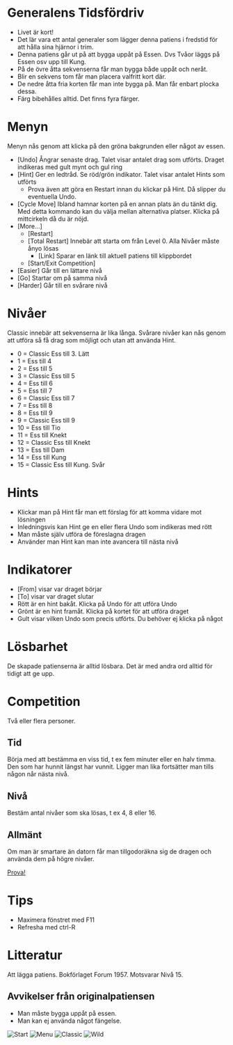 # Generalens Tidsfördriv

* Livet är kort!
* Det lär vara ett antal generaler som lägger denna patiens i fredstid för att hålla sina hjärnor i trim.
* Denna patiens går ut på att bygga uppåt på Essen. Dvs Tvåor läggs på Essen osv upp till Kung.
* På de övre åtta sekvenserna får man bygga både uppåt och neråt.
* Blir en sekvens tom får man placera valfritt kort där.
* De nedre åtta fria korten får man inte bygga på. Man får enbart plocka dessa.
* Färg bibehålles alltid. Det finns fyra färger.

# Menyn
Menyn nås genom att klicka på den gröna bakgrunden eller något av essen.

* [Undo] Ångrar senaste drag. Talet visar antalet drag som utförts. Draget indikeras med gult mynt och gul ring
* [Hint] Ger en ledtråd. Se röd/grön indikator. Talet visar antalet Hints som utförts
  * Prova även att göra en Restart innan du klickar på Hint. Då slipper du eventuella Undo.
* [Cycle Move] Ibland hamnar korten på en annan plats än du tänkt dig. Med detta kommando kan du välja mellan alternativa platser. Klicka på mittcirkeln då du är nöjd.
* [More...]
  * [Restart]
  * [Total Restart] Innebär att starta om från Level 0. Alla Nivåer måste ånyo lösas
	* [Link] Sparar en länk till aktuell patiens till klippbordet
  * [Start/Exit Competition]
* [Easier] Går till en lättare nivå
* [Go] Startar om på samma nivå
* [Harder] Går till en svårare nivå

# Nivåer 
Classic innebär att sekvenserna är lika långa.
Svårare nivåer kan nås genom att utföra så få drag som möjligt och utan att använda Hint.

* 0 = Classic Ess till 3. Lätt
* 1 = Ess till 4
* 2 = Ess till 5
* 3 = Classic Ess till 5
* 4 = Ess till 6
* 5 = Ess till 7
* 6 = Classic Ess till 7
* 7 = Ess till 8
* 8 = Ess till 9
* 9 = Classic Ess till 9
* 10 = Ess till Tio
* 11 = Ess till Knekt
* 12 = Classic Ess till Knekt
* 13 = Ess till Dam
* 14 = Ess till Kung
* 15 = Classic Ess till Kung. Svår

# Hints

* Klickar man på Hint får man ett förslag för att komma vidare mot lösningen
* Inledningsvis kan Hint ge en eller flera Undo som indikeras med rött
* Man måste själv utföra de föreslagna dragen
* Använder man Hint kan man inte avancera till nästa nivå

# Indikatorer 

* [From] visar var draget börjar
* [To] visar var draget slutar
* Rött är en hint bakåt. Klicka på Undo för att utföra Undo
* Grönt är en hint framåt. Klicka på kortet för att utföra draget
* Gult visar vilken Undo som precis utförts. Du behöver ej klicka på något

# Lösbarhet

De skapade patienserna är alltid lösbara. Det är med andra ord alltid för tidigt att ge upp.

# Competition
Två eller flera personer.

## Tid
Börja med att bestämma en viss tid, t ex fem minuter eller en halv timma. Den som har hunnit längst har vunnit.
Ligger man lika fortsätter man tills någon når nästa nivå.

## Nivå
Bestäm antal nivåer som ska lösas, t ex 4, 8 eller 16. 

## Allmänt
Om man är smartare än datorn får man tillgodoräkna sig de dragen och använda dem på högre nivåer.

[Prova!](https://christernilsson.github.io/Lab/2018/056-GeneralensTidsf%C3%B6rdriv/index.html)

# Tips

* Maximera fönstret med F11
* Refresha med ctrl-R

# Litteratur

Att lägga patiens. Bokförlaget Forum 1957.
Motsvarar Nivå 15.

## Avvikelser från originalpatiensen

* Man måste bygga uppåt på essen.
* Man kan ej använda något fängelse.

![](bild0.jpg "Start")
![](bild1.jpg "Menu")
![](bild2.jpg "Classic")
![](bild3.jpg "Wild")
